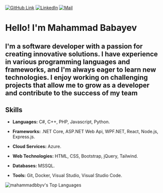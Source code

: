 [![GitHub Link](https://img.shields.io/badge/GitHub-MahammadBbyv-black)](https://www.linkedin.com/in/mahammad-babayev/) [![LinkedIn](https://img.shields.io/badge/LinkedIn-mahammad--babayev-blue)](https://www.linkedin.com/in/mahammad-babayev/) [![Mail](https://img.shields.io/badge/Mail-mahammad@babayev.us-white)](mailto:mahammad@babayev.us)
# Hello! I'm Mahammad Babayev

## I'm a software developer with a passion for creating innovative solutions. I have experience in various programming languages and frameworks, and I'm always eager to learn new technologies. I enjoy working on challenging projects that allow me to grow as a developer and contribute to the success of my team

## Skills

- **Languages:** C#, C++, PHP, Javascript, Python.
- **Frameworks:** .NET Core, ASP\.NET Web Api, WPF\.NET, React, Node.js, Express.js.
- **Cloud Services:** Azure.
- **Web Technologies:** HTML, CSS, Bootstrap, jQuery, Tailwind.
- **Databases:** MSSQL.

- **Tools:** Git, Docker, Visual Studio, Visual Studio Code.

![mahammadbbyv's Top Languages](https://github-readme-stats.vercel.app/api/top-langs/?username=mahammadbbyv&theme=great-gatsby&show_icons=true&hide_border=true&layout=compact)
